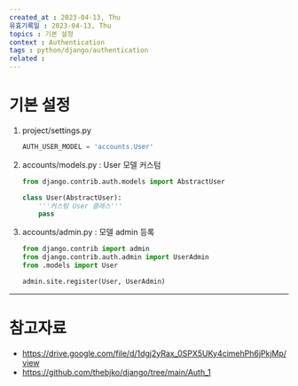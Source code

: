 ```yaml
---
created_at : 2023-04-13, Thu
유효기록일 : 2023-04-13, Thu
topics : 기본 설정
context : Authentication
tags : python/django/authentication
related : 
---
```

# 기본 설정
1. project/settings.py
	```python
	AUTH_USER_MODEL = 'accounts.User'
	```
2. accounts/models.py : User 모델 커스텀
	```python
	from django.contrib.auth.models import AbstractUser
	
	class User(AbstractUser):
	    '''커스텀 User 클래스'''
	    pass
	```
3. accounts/admin.py : 모델 admin 등록
	```python
	from django.contrib import admin
	from django.contrib.auth.admin import UserAdmin
	from .models import User	

	admin.site.register(User, UserAdmin)
	```



---
# 참고자료
- https://drive.google.com/file/d/1dgj2yRax_0SPX5UKy4cimehPh6jPkjMp/view
- https://github.com/thebjko/django/tree/main/Auth_1

[^1]: